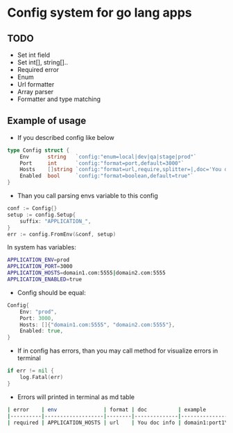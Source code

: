 # Config system for go lang apps

## TODO

- Set int field
- Set int[], string[]..
- Required error
- Enum
- Url formatter
- Array parser
- Formatter and type matching

## Example of usage

- If you described config like below
```go
type Config struct {
	Env      string   `config:"enum=local|dev|qa|stage|prod"`
	Port     int      `config:"format=port,default=3000"`
	Hosts    []string `config:"format=url,require,splitter=|,doc='You doc info'"`
	Enabled  bool     `config:"format=boolean,default=true"`
}
```

- Than you call parsing envs variable to this config
```go
conf := Config{}
setup := config.Setup{
    suffix: "APPLICATION_",
}
err := config.FromEnv(&conf, setup)
```

In system has variables:
```bash
APPLICATION_ENV=prod
APPLICATION_PORT=3000
APPLICATION_HOSTS=domain1.com:5555|domain2.com:5555
APPLICATION_ENABLED=true
```

- Config should be equal:
```go
Config{
    Env: "prod",
    Port: 3000,
    Hosts: []{"domain1.com:5555", "domain2.com:5555"},
    Enabled: true,
}
```

- If in config has errors, than you may call method for visualize errors in terminal

```go
if err != nil {
    log.Fatal(err)
}
```

- Errors will printed in terminal as md table
```bash
| error    | env               | format | doc          | example                      |
|----------|-------------------|--------|--------------|------------------------------|
| required | APPLICATION_HOSTS | url    | You doc info | domain1:port1\|domain2:port2 |
```
